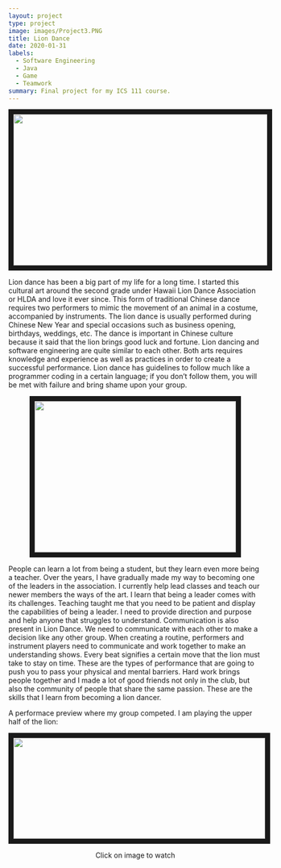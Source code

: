```yaml
---
layout: project
type: project
image: images/Project3.PNG
title: Lion Dance
date: 2020-01-31
labels:
  - Software Engineering
  - Java
  - Game
  - Teamwork
summary: Final project for my ICS 111 course.
---
```


<p align='center'>  
<img src="https://Nelson-Liang.github.io/images/Liondance.PNG" 
width="700" height="300" border="10" /></a>
</p>
Lion dance has been a big part of my life for a long time. I started this cultural art around the second grade under Hawaii Lion Dance Association or HLDA and love it ever since. This form of traditional Chinese dance requires two performers to mimic the movement of an animal in a costume, accompanied by instruments. The lion dance is usually performed during Chinese New Year and special occasions such as business opening, birthdays, weddings, etc. The dance is important in Chinese culture because it said that the lion brings good luck and fortune. Lion dancing and software engineering are quite similar to each other. Both arts requires knowledge and experience as well as practices in order to create a successful performance. Lion dance has guidelines to follow much like a programmer coding in a certain language; if you don’t follow them, you will be met with failure and bring shame upon your group.


<p align='center'>  
<img src="https://Nelson-Liang.github.io/images/LDgroup.PNG" 
width="400" height="300" border="10" /></a>
</p>

People can learn a lot from being a student, but they learn even more being a teacher. Over the years, I have gradually made my way to becoming one of the leaders in the association. I currently help lead classes and teach our newer members the ways of the art. I learn that being a leader comes with its challenges. Teaching taught me that you need to be patient and display the capabilities of being a leader. I need to provide direction and purpose and help anyone that struggles to understand. Communication is also present in Lion Dance. We need to communicate with each other to make a decision like any other group. When creating a routine, performers and instrument players need to communicate and work together to make an understanding shows. Every beat signifies a certain move that the lion must take to stay on time. These are the types of performance that are going to push you to pass your physical and mental barriers. Hard work brings people together and I made a lot of good friends not only in the club, but also the community of people that share the same passion. These are the skills that I learn from becoming a lion dancer.

A performace preview where my group competed. I am playing the upper half of the lion:
<p align='center'>  
<a href="https://www.youtube.com/watch?v=9ctSs7sglX8
" target="https://www.youtube.com/watch?v=9ctSs7sglX8"><img src="https://Nelson-Liang.github.io/images/LDperform.PNG" 
width="500" height="200" border="10" /></a>
</p>
<p align='center'> 
Click on image to watch
  </p>
